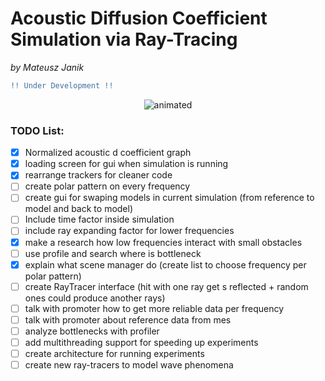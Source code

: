 # **Acoustic Diffusion Coefficient Simulation via Ray-Tracing**
*by Mateusz Janik*


```diff
!! Under Development !!
```
<p align="center">
<img src="githubContent/demo.gif" alt="animated" />
</p>


### TODO List:
- [x] Normalized acoustic d coefficient graph
- [x] loading  screen for gui when simulation is running
- [x] rearrange trackers for cleaner code
- [ ] create polar pattern on every frequency
- [ ] create gui for swaping models in current simulation (from reference to model and back to model)
- [ ] Include time factor inside simulation
- [ ] include ray expanding factor for lower frequencies
- [x] make a research how low frequencies interact with small obstacles
- [ ] use profile and search where is bottleneck
- [x] explain what scene manager do
 (create list to choose frequency per polar pattern)
- [ ] create RayTracer interface (hit with one ray get s reflected + random ones
could produce another rays)
- [ ] talk with promoter how to get more reliable data per frequency
- [ ] talk with promoter about reference data from mes
- [ ] analyze bottlenecks with profiler
- [ ] add multithreading support for speeding up experiments
- [ ] create architecture for running experiments
- [ ] create new ray-tracers to model wave phenomena